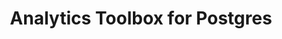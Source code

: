 ---
title: Analytics Toolbox for Postgres
description: "Unlock Spatial Analytics in Postgres"
icon: "/img/icons/postgres-analytics-toolbox.png"
type: examples
category: h3
layout: categories/list
euFlag: true
---